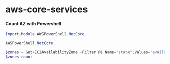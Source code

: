 # aws-core-services


#### Count AZ with Powershell

```powershell
Import-Module AWSPowerShell.NetCore

AWSPowerShell.NetCore

$zones = Get-EC2AvailabilityZone -Filter @{ Name="state";Values="available" }
$zones.count
```
